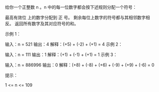 给你一个正整数 n 。n 中的每一位数字都会按下述规则分配一个符号：

最高有效位 上的数字分配到 正 号。
剩余每位上数字的符号都与其相邻数字相反。
返回所有数字及其对应符号的和。

 

示例 1：

输入：n = 521
输出：4
解释：(+5) + (-2) + (+1) = 4
示例 2：

输入：n = 111
输出：1
解释：(+1) + (-1) + (+1) = 1
示例 3：

输入：n = 886996
输出：0
解释：(+8) + (-8) + (+6) + (-9) + (+9) + (-6) = 0
 

提示：

1 <= n <= 109
 